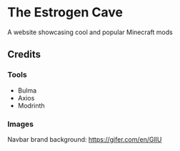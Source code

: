 # The Estrogen Cave

A website showcasing cool and popular Minecraft mods

## Credits

### Tools
<ul>
  <li>Bulma</li>
  <li>Axios</li>
  <li>Modrinth</li>
</ul>

### Images
Navbar brand background: https://gifer.com/en/GlIU
